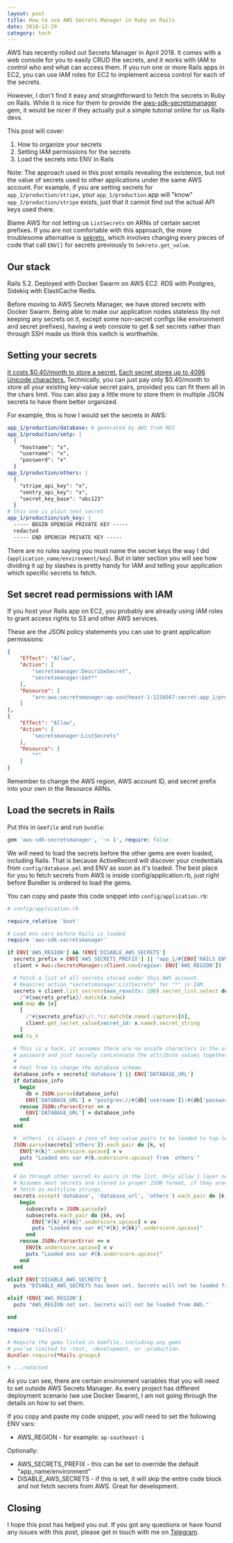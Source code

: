 ```yaml
---
layout: post
title: How to use AWS Secrets Manager in Ruby on Rails
date: 2018-12-29
category: tech
---
```


AWS has recently rolled out Secrets Manager in April 2018. It comes with a web console for you to easily CRUD the secrets, and it works with IAM to control who and what can access them. If you run one or more Rails apps in EC2, you can use IAM roles for EC2 to implement access control for each of the secrets.

However, I don't find it easy and straightforward to fetch the secrets in Ruby on Rails. While it is nice for them to provide the [aws-sdk-secretsmanager](https://rubygems.org/gems/aws-sdk-secretsmanager/) gem, it would be nicer if they actually put a simple tutorial online for us Rails devs.

This post will cover:

1. How to organize your secrets
2. Setting IAM permissions for the secrets
3. Load the secrets into ENV in Rails

Note: The approach used in this post entails revealing the existence, but not the value of secrets used to other applications under the same AWS account. For example, if you are setting secrets for `app_2/production/stripe`, your `app_1/production` app will "know" `app_2/production/stripe` exists, just that it cannot find out the actual API keys used there.

Blame AWS for not letting us `ListSecrets` on ARNs of certain secret prefixes. If you are not comfortable with this approach, the more troublesome alternative is [sekreto](https://github.com/autolist/sekreto), which involves changing every pieces of code that call `ENV[]` for secrets previously to `Sekreto.get_value`.

## Our stack

Rails 5.2. Deployed with Docker Swarm on AWS EC2. RDS with Postgres, Sidekiq with ElastiCache Redis.

Before moving to AWS Secrets Manager, we have stored secrets with Docker Swarm. Being able to make our application nodes stateless (by not keeping any secrets on it, except some non-secret configs like environment and secret prefixes), having a web console to get & set secrets rather than through SSH made us think this switch is worthwhile.

## Setting your secrets

[It costs $0.40/month to store a secret.](https://aws.amazon.com/secrets-manager/pricing/) [Each secret stores up to 4096 Unicode characters.](https://docs.aws.amazon.com/secretsmanager/latest/userguide/reference_limits.html) Technically, you can just pay only $0.40/month to store all your existing key-value secret pairs, provided you can fit them all in the chars limit. You can also pay a little more to store them in multiple JSON secrets to have them better organized.

For example, this is how I would set the secrets in AWS:

```yaml
app_1/production/database: # generated by AWS from RDS
app_1/production/smtp: |
  {
    "hostname": "x",
    "username": "x",
    "password": "x"
  }
app_1/production/others: |
  {
    "stripe_api_key": "x",
    "sentry_api_key": "x",
    "secret_key_base": "abc123"
  }
# this one is plain text secret
app_1/production/ssh_key: |
  ----- BEGIN OPENSSH PRIVATE KEY -----
  redacted
  ----- END OPENSSH PRIVATE KEY -----
```

There are no rules saying you must name the secret keys the way I did (`application_name/environment/key`). But in later section you will see how dividing it up by slashes is pretty handy for IAM and telling your application which specific secrets to fetch.

## Set secret read permissions with IAM

If you host your Rails app on EC2, you probably are already using IAM roles to grant access rights to S3 and other AWS services.

These are the JSON policy statements you can use to grant application permissions:

```json
{
    "Effect": "Allow",
    "Action": [
        "secretsmanager:DescribeSecret",
        "secretsmanager:Get*"
    ],
    "Resource": [
        "arn:aws:secretsmanager:ap-southeast-1:1234567:secret:app_1/production/*"
    ]
},
{
    "Effect": "Allow",
    "Action": [
        "secretsmanager:ListSecrets"
    ],
    "Resource": [
        "*"
    ]
}
```

Remember to change the AWS region, AWS account ID, and secret prefix into your own in the Resource ARNs.

## Load the secrets in Rails

Put this in `Gemfile` and run `bundle`:

```ruby
gem 'aws-sdk-secretsmanager', '~> 1', require: false
```

We will need to load the secrets before the other gems are even loaded, including Rails. That is because ActiveRecord will discover your credentials from `config/database.yml` and ENV as soon as it's loaded. The best place for you to fetch secrets from AWS is inside config/application.rb, just right before Bundler is ordered to load the gems.

You can copy and paste this code snippet into `config/application.rb`:

```ruby
# config/application.rb

require_relative 'boot'

# Load env vars before Rails is loaded
require 'aws-sdk-secretsmanager'

if ENV['AWS_REGION'] && !ENV['DISABLE_AWS_SECRETS']
  secrets_prefix = ENV['AWS_SECRETS_PREFIX'] || "app_1/#{ENV['RAILS_ENV']}"
  client = Aws::SecretsManager::Client.new(region: ENV['AWS_REGION'])

  # Fetch a list of all secrets stored under this AWS account.
  # Requires action "secretsmanager:ListSecrets" for "*" in IAM.
  secrets = client.list_secrets(max_results: 100).secret_list.select do |x|
    /^#{secrets_prefix}/.match(x.name)
  end.map do |x|
    [
      /^#{secrets_prefix}\/(.*)/.match(x.name).captures[0],
      client.get_secret_value(secret_id: x.name).secret_string
    ]
  end.to_h

  # This is a hack, it assumes there are no unsafe characters in the username,
  # password and just naively concatenate the attribute values together.
  #
  # Feel free to change the database scheme.
  database_info = secrets['database'] || ENV['DATABASE_URL']
  if database_info
    begin
      db = JSON.parse(database_info)
      ENV['DATABASE_URL'] = "postgres://#{db['username']}:#{db['password']}@#{db['host']}:#{db['port']}/#{db['dbname']}"
    rescue JSON::ParserError => e
      ENV['DATABASE_URL'] = database_info
    end
  end

  # `others` is always a json of key-value pairs to be loaded to top-level in ENV
  JSON.parse(secrets['others']).each_pair do |k, v|
    ENV["#{k}".underscore.upcase] = v
    puts "Loaded env var #{k.underscore.upcase} from `others`"
  end

  # Go through other secret kv pairs in the list. Only allow 1 layer nesting.
  # Assumes most secrets are stored in proper JSON format, if they aren't,
  # fetch as multiline strings.
  secrets.except('database', 'database_url', 'others').each_pair do |k, v|
    begin
      subsecrets = JSON.parse(v)
      subsecrets.each_pair do |kk, vv|
        ENV["#{k}_#{kk}".underscore.upcase] = vv
        puts "Loaded env var #{"#{k}_#{kk}".underscore.upcase}"
      end
    rescue JSON::ParserError => e
      ENV[k.underscore.upcase] = v
      puts "Loaded env var #{k.underscore.upcase}"
    end
  end

elsif ENV['DISABLE_AWS_SECRETS']
  puts "DISABLE_AWS_SECRETS has been set. Secrets will not be loaded from AWS."

elsif !ENV['AWS_REGION']
  puts "AWS_REGION not set. Secrets will not be loaded from AWS."

end

require 'rails/all'

# Require the gems listed in Gemfile, including any gems
# you've limited to :test, :development, or :production.
Bundler.require(*Rails.groups)

# ...redacted
```

As you can see, there are certain environment variables that you will need to set outside AWS Secrets Manager. As every project has different deployment scenario (we use Docker Swarm), I am not going through the details on how to set them.

If you copy and paste my code snippet, you will need to set the following ENV vars:

* AWS_REGION - for example: `ap-southeast-1`

Optionally:

* AWS_SECRETS_PREFIX - this can be set to override the default "app_name/environment"
* DISABLE_AWS_SECRETS - if this is set, it will skip the entire code block and not fetch secrets from AWS. Great for development.

## Closing

I hope this post has helped you out. If you got any questions or have found any issues with this post, please get in touch with me on [Telegram](https://t.me/anonoz).
